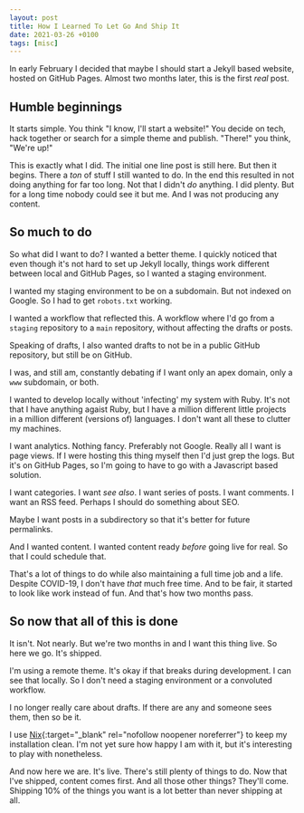 ```yaml
---
layout: post
title: How I Learned To Let Go And Ship It
date: 2021-03-26 +0100
tags: [misc]
---
```


In early February I decided that maybe I should start a Jekyll based website,
hosted on GitHub Pages. Almost two months later, this is the first _real_ post.

## Humble beginnings
It starts simple. You think "I know, I'll start a website!" You decide on tech,
hack together or search for a simple theme and publish. "There!" you think,
"We're up!"

This is exactly what I did. The initial one line post is still here. But then it
begins. There a *ton* of stuff I still wanted to do. In the end this resulted in
not doing anything for far too long. Not that I didn't _do_ anything. I did
plenty. But for a long time nobody could see it but me. And I was not producing
any content.

## So much to do
So what did I want to do? I wanted a better theme. I quickly noticed that even
though it's not hard to set up Jekyll locally, things work different between
local and GitHub Pages, so I wanted a staging environment.

I wanted my staging environment to be on a subdomain. But not indexed on
Google. So I had to get `robots.txt` working.

I wanted a workflow that reflected this. A workflow where I'd go from a
`staging` repository to a `main` repository, without affecting the drafts or
posts.

Speaking of drafts, I also wanted drafts to not be in a public GitHub
repository, but still be on GitHub.

I was, and still am, constantly debating if I want only an apex domain, only a
`www` subdomain, or both.

I wanted to develop locally without 'infecting' my system with Ruby. It's not
that I have anything agaist Ruby, but I have a million different little projects
in a million different (versions of) languages. I don't want all these to
clutter my machines.

I want analytics. Nothing fancy. Preferably not Google. Really all I want is
page views. If I were hosting this thing myself then I'd just grep the logs. But
it's on GitHub Pages, so I'm going to have to go with a Javascript based
solution.

I want categories. I want _see also_. I want series of posts. I want comments. I
want an RSS feed. Perhaps I should do something about SEO.

Maybe I want posts in a subdirectory so that it's better for future permalinks.

And I wanted content. I wanted content ready _before_ going live for real. So
that I could schedule that.

That's a lot of things to do while also maintaining a full time job and a
life. Despite COVID-19, I don't have _that_ much free time. And to be fair, it
started to look like work instead of fun. And that's how two months pass.

## So now that all of this is done
It isn't. Not nearly. But we're two months in and I want this thing live. So
here we go. It's shipped.

I'm using a remote theme. It's okay if that breaks during development. I can see
that locally. So I don't need a staging environment or a convoluted workflow.

I no longer really care about drafts. If there are any and someone sees them,
then so be it.

I use [Nix][nix-website]{:target="_blank" rel="nofollow noopener noreferrer"} to
keep my installation clean. I'm not yet sure how happy I am with it, but it's
interesting to play with nonetheless.

And now here we are. It's live. There's still plenty of things to do. Now that
I've shipped, content comes first. And all those other things? They'll
come. Shipping 10% of the things you want is a lot better than never shipping at
all.

  [nix-website]: https://nixos.org

